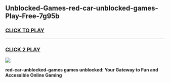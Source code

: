 
## Unblocked-Games-red-car-unblocked-games-Play-Free-7g95b
<h3>
<a href="https://premium76.site?title=red-car-unblocked-games&ref=23A">CLICK TO PLAY</a></h3>
<hr>

<h3>
<a href="https://premium76.site?title=red-car-unblocked-games&ref=23A">CLICK 2 PLAY</a>
  
</h3>

<a href="https://premium76.site?title=red-car-unblocked-games&ref=23A"><img src="https://clearcache.store/games.png"></a>


**red-car-unblocked-games games unblocked: Your Gateway to Fun and Accessible Online Gaming**
